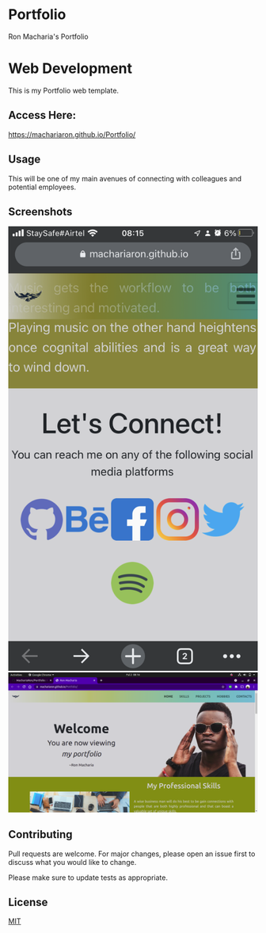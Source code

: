 # Portfolio
Ron Macharia's Portfolio
# Web Development

This is my Portfolio web template.

## Access Here:

https://machariaron.github.io/Portfolio/

## Usage
This will be one of my main avenues of connecting with colleagues and potential employees.

## Screenshots
<img src="img/output/portfolio.png" ></img>
<img src="img/output/Screenshot from 2021-09-02 08-16-25.png" ></img>
## Contributing
Pull requests are welcome. For major changes, please open an issue first to discuss what you would like to change.

Please make sure to update tests as appropriate.

## License
[MIT](https://choosealicense.com/licenses/mit/)

